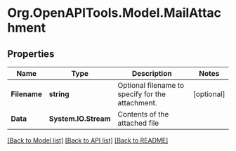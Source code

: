 
# Org.OpenAPITools.Model.MailAttachment

## Properties

Name | Type | Description | Notes
------------ | ------------- | ------------- | -------------
**Filename** | **string** | Optional filename to specify for the attachment. | [optional] 
**Data** | **System.IO.Stream** | Contents of the attached file | 

[[Back to Model list]](../README.md#documentation-for-models)
[[Back to API list]](../README.md#documentation-for-api-endpoints)
[[Back to README]](../README.md)

